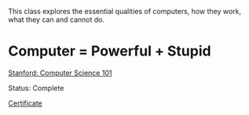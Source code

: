 This class explores the essential qualities of computers, how they work, what they can and cannot do.

# Computer = Powerful + Stupid

[Stanford: Computer Science 101](https://lagunita.stanford.edu/courses/Engineering/CS101/Summer2014/course/ "Computer Science 101")

Status: Complete

[Certificate](https://prod-cert-bucket.s3.amazonaws.com/downloads/90b5b3f0838d486c8361132fefd81227/Statement.pdf)
